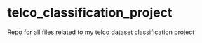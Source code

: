 # telco_classification_project
Repo for all files related to my telco dataset classification project
